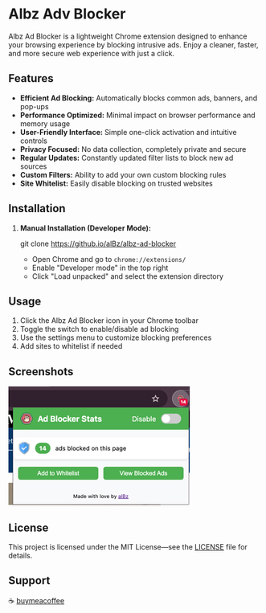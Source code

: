 # Albz Adv Blocker

Albz Ad Blocker is a lightweight Chrome extension designed to enhance your browsing experience by blocking intrusive ads. Enjoy a cleaner, faster, and more secure web experience with just a click.

## Features

- **Efficient Ad Blocking:** Automatically blocks common ads, banners, and pop-ups
- **Performance Optimized:** Minimal impact on browser performance and memory usage
- **User-Friendly Interface:** Simple one-click activation and intuitive controls
- **Privacy Focused:** No data collection, completely private and secure
- **Regular Updates:** Constantly updated filter lists to block new ad sources
- **Custom Filters:** Ability to add your own custom blocking rules
- **Site Whitelist:** Easily disable blocking on trusted websites

## Installation

1. **Manual Installation (Developer Mode):**
   
   git clone https://github.io/alBz/albz-ad-blocker
   
   - Open Chrome and go to `chrome://extensions/`
   - Enable "Developer mode" in the top right
   - Click "Load unpacked" and select the extension directory

## Usage

1. Click the Albz Ad Blocker icon in your Chrome toolbar
2. Toggle the switch to enable/disable ad blocking
3. Use the settings menu to customize blocking preferences
4. Add sites to whitelist if needed

## Screenshots

![screen_1.png](screen_sh_1.png)

## License

This project is licensed under the MIT License—see the [LICENSE](LICENSE) file for details.

## Support

☕️ [buymeacoffee](https://buymeacoffee.com/albz)
